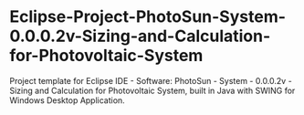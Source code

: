 # Eclipse-Project-PhotoSun-System-0.0.0.2v-Sizing-and-Calculation-for-Photovoltaic-System
Project template for Eclipse IDE - Software: PhotoSun - System - 0.0.0.2v - Sizing and Calculation for Photovoltaic System, built in Java with SWING for Windows Desktop Application.
